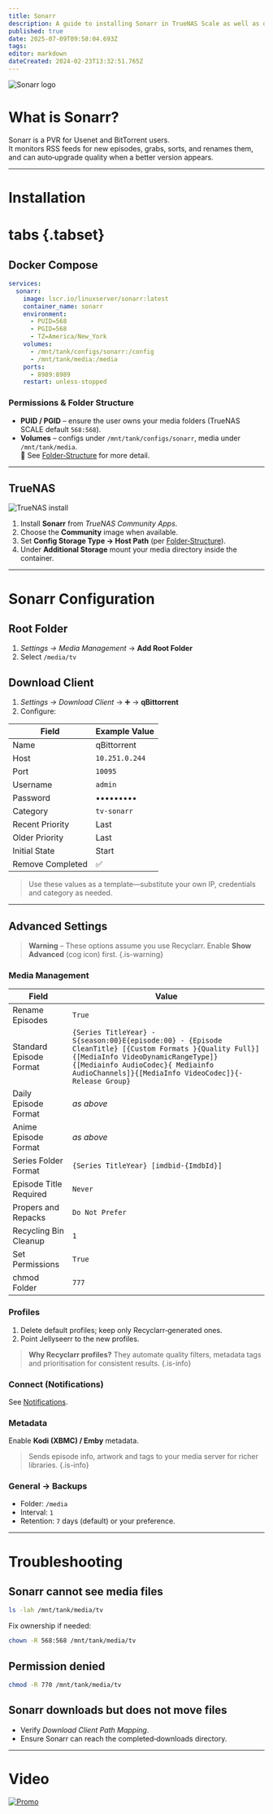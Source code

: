 ```yaml
---
title: Sonarr
description: A guide to installing Sonarr in TrueNAS Scale as well as docker via compose
published: true
date: 2025-07-09T09:58:04.693Z
tags: 
editor: markdown
dateCreated: 2024-02-23T13:32:51.765Z
---
```


![Sonarr logo](/sonarr.png)

# What is Sonarr?

Sonarr is a PVR for Usenet and BitTorrent users.<br>
It monitors RSS feeds for new episodes, grabs, sorts, and renames them, and can auto‑upgrade quality when a better version appears.

---

# Installation

# tabs {.tabset}

## Docker Compose

```yaml
services:
  sonarr:
    image: lscr.io/linuxserver/sonarr:latest
    container_name: sonarr
    environment:
      - PUID=568
      - PGID=568
      - TZ=America/New_York
    volumes:
      - /mnt/tank/configs/sonarr:/config
      - /mnt/tank/media:/media
    ports:
      - 8989:8989
    restart: unless-stopped
```

### Permissions & Folder Structure

* **PUID / PGID** – ensure the user owns your media folders (TrueNAS SCALE default `568:568`).
* **Volumes** – configs under `/mnt/tank/configs/sonarr`, media under `/mnt/tank/media`.<br>
  📌 See [Folder‑Structure](/Folder-Structure) for more detail.

---

## TrueNAS

![TrueNAS install](/screen_shot_2023-12-08_at_3.04.39_pm.png)

1. Install **Sonarr** from *TrueNAS Community Apps*.
2. Choose the **Community** image when available.
3. Set **Config Storage Type → Host Path** (per [Folder‑Structure](/Folder-Structure)).
4. Under **Additional Storage** mount your media directory inside the container.

---

# Sonarr Configuration

## Root Folder

1. *Settings → Media Management* → **Add Root Folder**
2. Select `/media/tv`

## Download Client

1. *Settings → Download Client* → ➕ → **qBittorrent**
2. Configure:

| Field            | Example Value  |
| ---------------- | -------------- |
| Name             | qBittorrent    |
| Host             | `10.251.0.244` |
| Port             | `10095`        |
| Username         | `admin`        |
| Password         | •••••••••      |
| Category         | `tv-sonarr`    |
| Recent Priority  | Last           |
| Older Priority   | Last           |
| Initial State    | Start          |
| Remove Completed | ✅              |

> Use these values as a template—substitute your own IP, credentials and category as needed.


---

## Advanced Settings

> **Warning** – These options assume you use Recyclarr. Enable **Show Advanced** (cog icon) first. {.is-warning}

### Media Management

| Field                   | Value                                                                                                                                                                                                                                  |
| ----------------------- | -------------------------------------------------------------------------------------------------------------------------------------------------------------------------------------------------------------------------------------- |
| Rename Episodes         | `True`                                                                                                                                                                                                                                 |
| Standard Episode Format | `{Series TitleYear} - S{season:00}E{episode:00} - {Episode CleanTitle} [{Custom Formats }{Quality Full}]{[MediaInfo VideoDynamicRangeType]}{[Mediainfo AudioCodec}{ Mediainfo AudioChannels]}{[MediaInfo VideoCodec]}{-Release Group}` |
| Daily Episode Format    | *as above*                                                                                                                                                                                                                             |
| Anime Episode Format    | *as above*                                                                                                                                                                                                                             |
| Series Folder Format    | `{Series TitleYear} [imdbid-{ImdbId}]`                                                                                                                                                                                                 |
| Episode Title Required  | `Never`                                                                                                                                                                                                                                |
| Propers and Repacks     | `Do Not Prefer`                                                                                                                                                                                                                        |
| Recycling Bin Cleanup   | `1`                                                                                                                                                                                                                                    |
| Set Permissions         | `True`                                                                                                                                                                                                                                 |
| chmod Folder            | `777`                                                                                                                                                                                                                                  |

### Profiles

1. Delete default profiles; keep only Recyclarr‑generated ones.
2. Point Jellyseerr to the new profiles.

> **Why Recyclarr profiles?**  They automate quality filters, metadata tags and prioritisation for consistent results. {.is-info}

### Connect (Notifications)

See [Notifications](/Notifications#radarrsonarrprowlarr).

### Metadata

Enable **Kodi (XBMC) / Emby** metadata.<br>

> Sends episode info, artwork and tags to your media server for richer libraries. {.is-info}

### General → Backups

* Folder: `/media`
* Interval: `1`
* Retention: `7` days (default) or your preference.

---

# Troubleshooting

## Sonarr cannot see media files

```bash
ls -lah /mnt/tank/media/tv
```

Fix ownership if needed:

```bash
chown -R 568:568 /mnt/tank/media/tv
```

## Permission denied

```bash
chmod -R 770 /mnt/tank/media/tv
```

## Sonarr downloads but does not move files

* Verify *Download Client Path Mapping*.
* Ensure Sonarr can reach the completed‑downloads directory.

---

# Video

[![Promo](/2025-03-24-advanced-media-management-with-s-promo-card.png)](https://www.patreon.com/posts/advanced-media-124639393)

